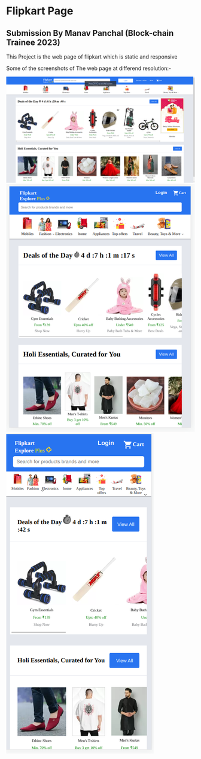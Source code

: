 # Flipkart Page

## Submission By Manav Panchal (Block-chain Trainee 2023)

This Project is the web page of flipkart which is static and responsive

Some of the screenshots of The web page at differend resolution:-

<!DOCTYPE html>
<html lang="en">
<head>
    <meta charset="UTF-8">
    <meta http-equiv="X-UA-Compatible" content="IE=edge">
    <meta name="viewport" content="width=device-width, initial-scale=1.0">
</head>
<body>
    <img src="./image/ss/Screenshot from 2023-02-24 16-59-25.png">
    <img src="./image/ss/Screenshot from 2023-02-24 16-57-59.png">
    <img src="./image/ss/Screenshot from 2023-02-24 16-57-34.png">
</body>
</html>
